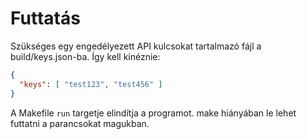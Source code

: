 # Futtatás

Szükséges egy engedélyezett API kulcsokat tartalmazó fájl a build/keys.json-ba. Így kell kinéznie:

```json
{
  "keys": [ "test123", "test456" ]
}
```

A Makefile `run` targetje elindítja a programot. make hiányában le lehet futtatni a parancsokat magukban.
